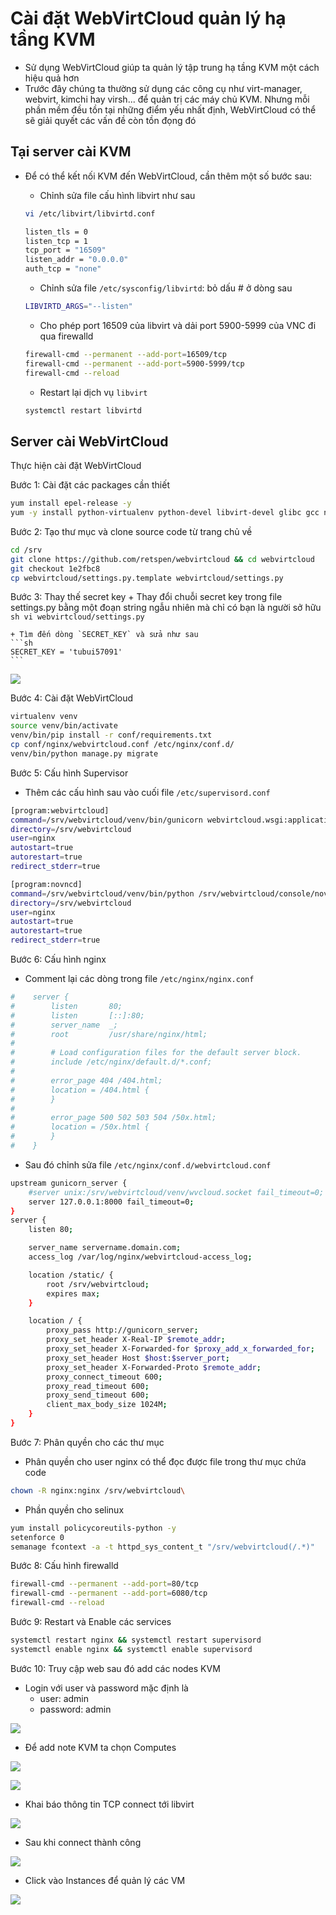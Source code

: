 # Cài đặt WebVirtCloud quản lý hạ tầng KVM
- Sử dụng WebVirtCloud giúp ta quản lý tập trung hạ tầng KVM một cách hiệu quả hơn
- Trước đây chúng ta thường sử dụng các công cụ như virt-manager, webvirt, kimchi hay virsh... để quản trị các máy chủ KVM. Nhưng mỗi phần mềm đều tồn tại những điểm yếu nhất định, WebVirtCloud có thể sẽ giải quyết các vấn đề còn tồn đọng đó

## Tại server cài KVM
- Để có thể kết nối KVM đến WebVirtCloud, cần thêm một số bước sau:
	+ Chỉnh sửa file cấu hình libvirt như sau
	```sh
	vi /etc/libvirt/libvirtd.conf
	```
	```sh
	listen_tls = 0
	listen_tcp = 1
	tcp_port = "16509"
	listen_addr = "0.0.0.0"
	auth_tcp = "none"  
	```

	+ Chỉnh sửa file  `/etc/sysconfig/libvirtd`: bỏ dấu # ở dòng sau
	```sh
	LIBVIRTD_ARGS="--listen"
	```

	+ Cho phép port 16509 của libvirt và dải port 5900-5999 của VNC đi qua firewalld
	```sh
	firewall-cmd --permanent --add-port=16509/tcp
	firewall-cmd --permanent --add-port=5900-5999/tcp
	firewall-cmd --reload
	```

	+ Restart lại dịch vụ `libvirt`
	```sh
	systemctl restart libvirtd
	```

## Server cài WebVirtCloud
Thực hiện cài đặt WebVirtCloud

Bước 1: Cài đặt các packages cần thiết
```sh
yum install epel-release -y
yum -y install python-virtualenv python-devel libvirt-devel glibc gcc nginx supervisor python-lxml git python-libguestfs
```

Bước 2: Tạo thư mục và clone source code từ trang chủ về 
```sh
cd /srv
git clone https://github.com/retspen/webvirtcloud && cd webvirtcloud
git checkout 1e2fbc8
cp webvirtcloud/settings.py.template webvirtcloud/settings.py
```

Bước 3: Thay thế secret key 
	+ Thay đổi chuỗi secret key trong file settings.py bằng một đoạn string ngẫu nhiên mà chỉ có bạn là người sở hữu
	```sh
	vi webvirtcloud/settings.py
	```

	+ Tìm đến dòng `SECRET_KEY` và sửa như sau
	```sh
	SECRET_KEY = 'tubui57091'
	```

![](./images/webvirtcloud1.png)

Bước 4: Cài đặt WebVirtCloud
```sh
virtualenv venv
source venv/bin/activate
venv/bin/pip install -r conf/requirements.txt
cp conf/nginx/webvirtcloud.conf /etc/nginx/conf.d/
venv/bin/python manage.py migrate
```

Bước 5: Cấu hình Supervisor
- Thêm các cấu hình sau vào cuối file `/etc/supervisord.conf`
```sh
[program:webvirtcloud]
command=/srv/webvirtcloud/venv/bin/gunicorn webvirtcloud.wsgi:application -c /srv/webvirtcloud/gunicorn.conf.py
directory=/srv/webvirtcloud
user=nginx
autostart=true
autorestart=true
redirect_stderr=true

[program:novncd]
command=/srv/webvirtcloud/venv/bin/python /srv/webvirtcloud/console/novncd
directory=/srv/webvirtcloud
user=nginx
autostart=true
autorestart=true
redirect_stderr=true
```

Bước 6: Cấu hình nginx
- Comment lại các dòng trong file `/etc/nginx/nginx.conf`
```sh
#    server {
#        listen       80;
#        listen       [::]:80;
#        server_name  _;
#        root         /usr/share/nginx/html;
#
#        # Load configuration files for the default server block.
#        include /etc/nginx/default.d/*.conf;
#
#        error_page 404 /404.html;
#        location = /404.html {
#        }
#
#        error_page 500 502 503 504 /50x.html;
#        location = /50x.html {
#        }
#    }
```

- Sau đó chỉnh sửa file `/etc/nginx/conf.d/webvirtcloud.conf`
```sh
upstream gunicorn_server {
    #server unix:/srv/webvirtcloud/venv/wvcloud.socket fail_timeout=0;
    server 127.0.0.1:8000 fail_timeout=0;
}
server {
    listen 80;

    server_name servername.domain.com;
    access_log /var/log/nginx/webvirtcloud-access_log; 

    location /static/ {
        root /srv/webvirtcloud;
        expires max;
    }

    location / {
        proxy_pass http://gunicorn_server;
        proxy_set_header X-Real-IP $remote_addr;
        proxy_set_header X-Forwarded-for $proxy_add_x_forwarded_for;
        proxy_set_header Host $host:$server_port;
        proxy_set_header X-Forwarded-Proto $remote_addr;
        proxy_connect_timeout 600;
        proxy_read_timeout 600;
        proxy_send_timeout 600;
        client_max_body_size 1024M;
    }
}
```

Bước 7: Phân quyền cho các thư mục
- Phân quyền cho user nginx có thể đọc được file trong thư mục chứa code
```sh
chown -R nginx:nginx /srv/webvirtcloud\
```

- Phần quyền cho selinux
```sh
yum install policycoreutils-python -y
setenforce 0
semanage fcontext -a -t httpd_sys_content_t "/srv/webvirtcloud(/.*)"
```

Bước 8: Cấu hình firewalld
```sh
firewall-cmd --permanent --add-port=80/tcp
firewall-cmd --permanent --add-port=6080/tcp
firewall-cmd --reload
```

Bước 9: Restart và Enable các services
```sh
systemctl restart nginx && systemctl restart supervisord
systemctl enable nginx && systemctl enable supervisord
```

Bước 10: Truy cập web sau đó add các nodes KVM

- Login với user và password mặc định là
	+ user: admin
	+ password: admin

![](./images/webvirtcloud2.png)

- Để add note KVM ta chọn Computes

![](./images/webvirtcloud3.png)

![](./images/webvirtcloud4.png)

- Khai báo thông tin TCP connect tới libvirt

![](./images/webvirtcloud5.png)

- Sau khi connect thành công 

![](./images/webvirtcloud6.png)

- Click vào Instances để quản lý các VM 

![](./images/webvirtcloud7.png)


